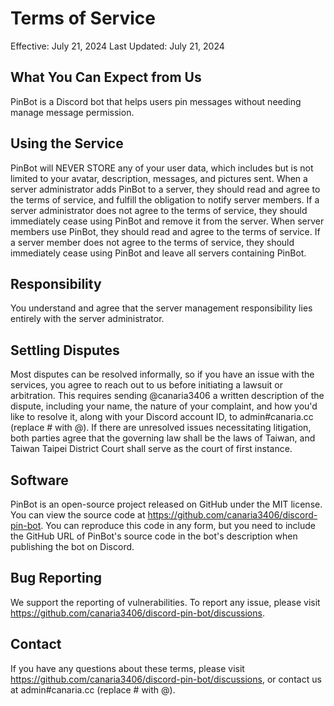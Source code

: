 # Terms of Service
Effective: July 21, 2024
Last Updated: July 21, 2024

## What You Can Expect from Us
PinBot is a Discord bot that helps users pin messages without needing manage message permission.

## Using the Service
PinBot will NEVER STORE any of your user data, which includes but is not limited to your avatar, description, messages, and pictures sent. When a server administrator adds PinBot to a server, they should read and agree to the terms of service, and fulfill the obligation to notify server members. If a server administrator does not agree to the terms of service, they should immediately cease using PinBot and remove it from the server. When server members use PinBot, they should read and agree to the terms of service. If a server member does not agree to the terms of service, they should immediately cease using PinBot and leave all servers containing PinBot.

## Responsibility
You understand and agree that the server management responsibility lies entirely with the server administrator.

## Settling Disputes
Most disputes can be resolved informally, so if you have an issue with the services, you agree to reach out to us before initiating a lawsuit or arbitration. This requires sending @canaria3406 a written description of the dispute, including your name, the nature of your complaint, and how you'd like to resolve it, along with your Discord account ID, to admin#canaria.cc (replace # with @). If there are unresolved issues necessitating litigation, both parties agree that the governing law shall be the laws of Taiwan, and Taiwan Taipei District Court shall serve as the court of first instance.

## Software
PinBot is an open-source project released on GitHub under the MIT license. You can view the source code at https://github.com/canaria3406/discord-pin-bot. You can reproduce this code in any form, but you need to include the GitHub URL of PinBot's source code in the bot's description when publishing the bot on Discord.

## Bug Reporting
We support the reporting of vulnerabilities. To report any issue, please visit https://github.com/canaria3406/discord-pin-bot/discussions.

## Contact
If you have any questions about these terms, please visit https://github.com/canaria3406/discord-pin-bot/discussions, or contact us at admin#canaria.cc (replace # with @).

